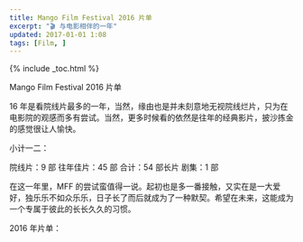 ```yaml
---
title: Mango Film Festival 2016 片单
excerpt: "🎬 与电影相伴的一年"
updated: 2017-01-01 1:08
tags: [Film, ]
---
```


{% include _toc.html %}

Mango Film Festival 2016 片单

16 年是看院线片最多的一年，当然，缘由也是并未刻意地无视院线烂片，只为在电影院的观感而多有尝试。当然，更多时候看的依然是往年的经典影片，披沙拣金的感觉很让人愉快。

小计一二：

院线片：9 部
往年佳片：45 部
合计：54 部长片
剧集：1 部

在这一年里，MFF 的尝试蛮值得一说。起初也是多一番接触，又实在是一大爱好，独乐乐不如众乐乐，日子长了而后就成为了一种默契。希望在未来，这能成为一个专属于彼此的长长久久的习惯。


2016 年片单： 

<outline _complete="true" text="Ci.3 功夫熊猫 3 #美国  #Cinema 喜剧 动画 160207 " />
      <outline _complete="true" text="No.0 尽情游戏 Micmacs à tire-larigot (2009) #法国 喜剧 0208" />
      <outline _complete="true" text="No.1 布达佩斯大饭店 The Grand Budapest Hotel (2014) #美国 人物 剧情 0305" />
      <outline _complete="true" text="Ci.4 疯狂动物城 Zootopia (2016)  #美国 #Cinema 喜剧 动画 160313" />
      <outline _complete="true" text="Ci.5 蝙蝠侠大战超人：正义黎明（2016） #美国  #Cinema 科幻 改编 160327 " />
      <outline _complete="true" text="No.2 哪啊哪啊神去村 WOOD JOB！神去なあなあ日常 (2014) #日本 生活 喜剧 0401" />
      <outline _complete="true" text="No.3 我爱你 그대를 사랑합니다 (2011)  #韩国 爱情 喜剧 0401" />
      <outline _complete="true" text="No.4 大空头 The Big Short (2015) #美国 经济 社会 0409" />
      <outline _complete="true" text="No.5 巴尼的人生 Barney's Version (2010) #法国 人物 人生 0415" />
      <outline _complete="true" text="No.6 男孩与世界 O Menino e o Mundo (2013)  #巴西 动画 时代 0417" />
      <outline _complete="true" text="No.7 偷拐抢骗 Snatch (2000) #英国 喜剧 犯罪 0419" />
      <outline _complete="true" text="No.8 乐士浮生录 Buena Vista Social Club (1999) #古巴 纪录片 音乐 0422" />
      <outline _complete="true" text="Tv.01 太阳的后裔 태양의 후예 (2016) #TV 爱情 160430" />
      <outline _complete="true" text="No.9 心迷宫  (2014) #中国 剧情 0507" />
      <outline _complete="true" text="No.10 偷自行车的人 Ladri di biciclette (1948) #意大利 犯罪 0517" />
      <outline _complete="true" text="No.11 红鳉鱼 赤めだか (2015) #日本 传记 160518 " />
      <outline _complete="true" text="No.12 小可爱与拳击手 Cutie and the Boxer (2013)  #美国 纪录片 160601" />
      <outline _complete="true" text="No.13 无耻混蛋 Inglourious Basterds (2009) #美国 犯罪 160602" />
      <outline _complete="true" text="No.14  巴里·林登 Barry Lyndon (1975) #美国 爱情 160603" />
      <outline _complete="true" text="No.15 史崔特先生的故事 The Straight Story (1999) #法国 #美国 160604" />
      <outline _complete="true" text="No.16 这时对那时错 지금은맞고그때는틀리다 (2015) #韩国 160606" />
      <outline _complete="true" text="No.17  彗星来的那一夜 Coherence (2013) #美国 科幻 悬疑 160608" />
      <outline _complete="true" text="No.18 笼民 籠民 (1992) #香港 剧情 社会 160609" />
      <outline _complete="true" text="Ci.6 魔兽 Warcraft (2016) #美国 #Cinema  奇幻 动作 160610" />
      <outline _complete="true" text="No.19 时空恋旅人 About Time (2013) #英国 爱情 剧情 160611" />
      <outline _complete="true" text="No.20 转转 転々 (2007) #日本 剧情 160612" />
      <outline _complete="true" text="No.21 恋恋山城 Jean de Florette (1986) #法国 剧情 160620" />
      <outline _complete="true" text="No.22 我们都为比尔着盛装 Bill Cunningham New York (2010) #美国 纪录片 人物 160626" />
      <outline _complete="true" text="No.23 小毕的故事 小畢的故事 (1983) #台湾 剧情 R8.4 160627" />
      <outline _complete="true" text="No.24 树大招风 樹大招風 (2016)  #香港 犯罪 160628" />
      <outline _complete="true" text="N0.25 焦土之城 Incendies (2010) #加拿大 160630" />
      <outline _complete="true" text="No.26 再次出发之纽约遇见你 Begin Again (2013) #美国 爱情 音乐 160701" />
      <outline _complete="true" text="No.27 洞 Le trou (1960) #意大利 犯罪 160702" />
      <outline _complete="true" text="No.28 何处是我朋友的家 خانه ي دوست كجاست؟ (1987) #伊朗 160706" />
      <outline _complete="true" text="No.29 走出非洲 Out of Africa (1985) #美国 剧情 160708" />
      <outline _complete="true" text="No.30 变脸 The King of Masks (1996) #中国 剧情 160709" />
      <outline _complete="true" text="No.31 荒蛮故事 Relatos salvajes (2014) #阿根廷 160718" />
      <outline _complete="true" text="No.32 热天午后 Dog Day Afternoon (1975)  #美国 160730" />
      <outline _complete="true" text="No.33 小小的家 小さいおうち (2014) #日本 160902" />
      <outline _complete="true" text="No.34 我们诞生在中国 Born in China (2016) #日本 160903" />
      <outline _complete="true" text="No.35 釜山行 부산행 (2016) #韩国 惊悚 160914" />
      <outline _complete="true" text="Ci.7 麦兜·饭宝奇兵 (2016) #香港 #Cinema 动画 喜剧 160915" />
      <outline _complete="true" text="Ci.8 湄公河行动 (2016) #中国 #Cinema 犯罪 161004 " />
      <outline _complete="true" text="Ci.9 从你的全世界路过 (2016) #中国 #Cinema 喜剧 161004" />
      <outline _complete="true" text="No.36 贝利叶一家 La famille Bélier (2014) #法国 喜剧 161014" />
      <outline _complete="true" text="No.37 追捕野蛮人 Hunt for the Wilderpeople (2016) #新西兰 喜剧 161021" />
      <outline _complete="true" text="No.38 明月守护者 Mune, le gardien de la lune (2014) #法国 动画 161029" />
      <outline _complete="true" text="No.39 碟中谍 Mission: Impossible (1996) #美国 动作 悬疑 161030" />
      <outline _complete="true" text="No.40 夜行者 Nightcrawler (2014) #美国 惊悚 犯罪 161106" />
      <outline _complete="true" text="No.41 小森林 冬春篇 リトル・フォレスト 冬・春 (2015) #日本 美食 161115" />
      <outline _complete="true" text="Ci.10 奇异博士 Doctor Strange (2016) #美国 奇幻 161120" />
      <outline _complete="true" text="No.42 两小无猜 Jeux d'enfants (2003)  #法国 爱情 161125" />
      <outline _complete="true" text="No.43 饮食男女 飲食男女 (1994) #台湾 家庭 美食 161202" />
      <outline _complete="true" text="Ci.11 长城 The Great Wall (2016) #中国 奇幻 161224" />
      <outline _complete="true" text="No.44 海洋之歌 Song of the Sea (2014) #爱尔兰 动画 161231" />